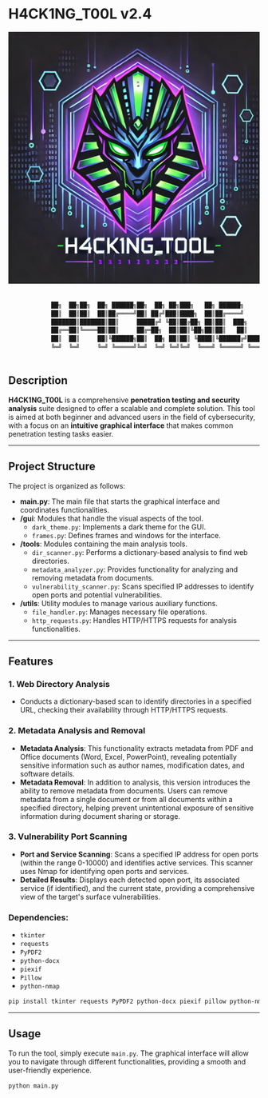 # H4CK1NG_T00L v2.4

<div align="center">
    <img src="https://github.com/ramsesware/ramsesware/blob/main/images/H4CK1NG_T00L_LOGO.png" />
</div>

```bash
                  
            ██╗  ██╗██╗  ██╗ ██████╗██╗  ██╗ ██╗███╗   ██╗ ██████╗      ████████╗ ██████╗  ██████╗ ██╗     
            ██║  ██║██║  ██║██╔════╝██║ ██╔╝███║████╗  ██║██╔════╝      ╚══██╔══╝██╔═████╗██╔═████╗██║     
            ███████║███████║██║     █████╔╝ ╚██║██╔██╗ ██║██║  ███╗        ██║   ██║██╔██║██║██╔██║██║     
            ██╔══██║╚════██║██║     ██╔═██╗  ██║██║╚██╗██║██║   ██║        ██║   ████╔╝██║████╔╝██║██║     
            ██║  ██║     ██║╚██████╗██║  ██╗ ██║██║ ╚████║╚██████╔╝███████╗██║   ╚██████╔╝╚██████╔╝███████╗
            ╚═╝  ╚═╝     ╚═╝ ╚═════╝╚═╝  ╚═╝ ╚═╝╚═╝  ╚═══╝ ╚═════╝ ╚══════╝╚═╝    ╚═════╝  ╚═════╝ ╚══════╝
                                                                                                                                                                                          
```

## Description

**H4CK1NG_T00L** is a comprehensive **penetration testing and security analysis** suite designed to offer a scalable and complete solution. This tool is aimed at both beginner and advanced users in the field of cybersecurity, with a focus on an **intuitive graphical interface** that makes common penetration testing tasks easier.

--- 

## Project Structure

The project is organized as follows:

- **main.py**: The main file that starts the graphical interface and coordinates functionalities.
- **/gui**: Modules that handle the visual aspects of the tool.
  - `dark_theme.py`: Implements a dark theme for the GUI.
  - `frames.py`: Defines frames and windows for the interface.
- **/tools**: Modules containing the main analysis tools.
  - `dir_scanner.py`: Performs a dictionary-based analysis to find web directories.
  - `metadata_analyzer.py`: Provides functionality for analyzing and removing metadata from documents.
  - `vulnerability_scanner.py`: Scans specified IP addresses to identify open ports and potential vulnerabilities.
- **/utils**: Utility modules to manage various auxiliary functions.
  - `file_handler.py`: Manages necessary file operations.
  - `http_requests.py`: Handles HTTP/HTTPS requests for analysis functionalities.

--- 

## Features

### 1. Web Directory Analysis
- Conducts a dictionary-based scan to identify directories in a specified URL, checking their availability through HTTP/HTTPS requests.

### 2. Metadata Analysis and Removal
- **Metadata Analysis**: This functionality extracts metadata from PDF and Office documents (Word, Excel, PowerPoint), revealing potentially sensitive information such as author names, modification dates, and software details.
- **Metadata Removal**: In addition to analysis, this version introduces the ability to remove metadata from documents. Users can remove metadata from a single document or from all documents within a specified directory, helping prevent unintentional exposure of sensitive information during document sharing or storage.
  
### 3. Vulnerability Port Scanning
- **Port and Service Scanning**: Scans a specified IP address for open ports (within the range 0-10000) and identifies active services. This scanner uses Nmap for identifying open ports and services.
- **Detailed Results**: Displays each detected open port, its associated service (if identified), and the current state, providing a comprehensive view of the target's surface vulnerabilities.

### Dependencies:
- `tkinter`
- `requests`
- `PyPDF2`
- `python-docx`
- `piexif`
- `Pillow`
- `python-nmap`

```bash
pip install tkinter requests PyPDF2 python-docx piexif pillow python-nmap
```


--- 

## Usage

To run the tool, simply execute `main.py`. The graphical interface will allow you to navigate through different functionalities, providing a smooth and user-friendly experience.

```bash
python main.py


